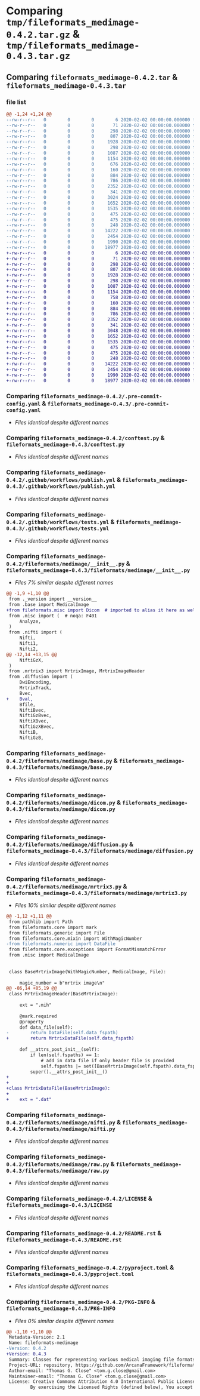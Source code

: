 # Comparing `tmp/fileformats_medimage-0.4.2.tar.gz` & `tmp/fileformats_medimage-0.4.3.tar.gz`

## Comparing `fileformats_medimage-0.4.2.tar` & `fileformats_medimage-0.4.3.tar`

### file list

```diff
@@ -1,24 +1,24 @@
--rw-r--r--   0        0        0        6 2020-02-02 00:00:00.000000 fileformats_medimage-0.4.2/.codespell-ignorewords
--rw-r--r--   0        0        0       71 2020-02-02 00:00:00.000000 fileformats_medimage-0.4.2/.coveragerc
--rw-r--r--   0        0        0      298 2020-02-02 00:00:00.000000 fileformats_medimage-0.4.2/.flake8
--rw-r--r--   0        0        0      807 2020-02-02 00:00:00.000000 fileformats_medimage-0.4.2/.pre-commit-config.yaml
--rw-r--r--   0        0        0     1928 2020-02-02 00:00:00.000000 fileformats_medimage-0.4.2/conftest.py
--rw-r--r--   0        0        0      298 2020-02-02 00:00:00.000000 fileformats_medimage-0.4.2/pytest.ini
--rw-r--r--   0        0        0     1087 2020-02-02 00:00:00.000000 fileformats_medimage-0.4.2/.github/workflows/publish.yml
--rw-r--r--   0        0        0     1154 2020-02-02 00:00:00.000000 fileformats_medimage-0.4.2/.github/workflows/tests.yml
--rw-r--r--   0        0        0      676 2020-02-02 00:00:00.000000 fileformats_medimage-0.4.2/fileformats/medimage/__init__.py
--rw-r--r--   0        0        0      160 2020-02-02 00:00:00.000000 fileformats_medimage-0.4.2/fileformats/medimage/_version.py
--rw-r--r--   0        0        0      884 2020-02-02 00:00:00.000000 fileformats_medimage-0.4.2/fileformats/medimage/base.py
--rw-r--r--   0        0        0      786 2020-02-02 00:00:00.000000 fileformats_medimage-0.4.2/fileformats/medimage/dicom.py
--rw-r--r--   0        0        0     2352 2020-02-02 00:00:00.000000 fileformats_medimage-0.4.2/fileformats/medimage/diffusion.py
--rw-r--r--   0        0        0      341 2020-02-02 00:00:00.000000 fileformats_medimage-0.4.2/fileformats/medimage/misc.py
--rw-r--r--   0        0        0     3024 2020-02-02 00:00:00.000000 fileformats_medimage-0.4.2/fileformats/medimage/mrtrix3.py
--rw-r--r--   0        0        0     1652 2020-02-02 00:00:00.000000 fileformats_medimage-0.4.2/fileformats/medimage/nifti.py
--rw-r--r--   0        0        0     1535 2020-02-02 00:00:00.000000 fileformats_medimage-0.4.2/fileformats/medimage/raw.py
--rw-r--r--   0        0        0      475 2020-02-02 00:00:00.000000 fileformats_medimage-0.4.2/fileformats/medimage/tests/test_dicom.py
--rw-r--r--   0        0        0      475 2020-02-02 00:00:00.000000 fileformats_medimage-0.4.2/fileformats/medimage/tests/test_nifti.py
--rw-r--r--   0        0        0      248 2020-02-02 00:00:00.000000 fileformats_medimage-0.4.2/.gitignore
--rw-r--r--   0        0        0    14222 2020-02-02 00:00:00.000000 fileformats_medimage-0.4.2/LICENSE
--rw-r--r--   0        0        0     2454 2020-02-02 00:00:00.000000 fileformats_medimage-0.4.2/README.rst
--rw-r--r--   0        0        0     1990 2020-02-02 00:00:00.000000 fileformats_medimage-0.4.2/pyproject.toml
--rw-r--r--   0        0        0    18977 2020-02-02 00:00:00.000000 fileformats_medimage-0.4.2/PKG-INFO
+-rw-r--r--   0        0        0        6 2020-02-02 00:00:00.000000 fileformats_medimage-0.4.3/.codespell-ignorewords
+-rw-r--r--   0        0        0       71 2020-02-02 00:00:00.000000 fileformats_medimage-0.4.3/.coveragerc
+-rw-r--r--   0        0        0      298 2020-02-02 00:00:00.000000 fileformats_medimage-0.4.3/.flake8
+-rw-r--r--   0        0        0      807 2020-02-02 00:00:00.000000 fileformats_medimage-0.4.3/.pre-commit-config.yaml
+-rw-r--r--   0        0        0     1928 2020-02-02 00:00:00.000000 fileformats_medimage-0.4.3/conftest.py
+-rw-r--r--   0        0        0      298 2020-02-02 00:00:00.000000 fileformats_medimage-0.4.3/pytest.ini
+-rw-r--r--   0        0        0     1087 2020-02-02 00:00:00.000000 fileformats_medimage-0.4.3/.github/workflows/publish.yml
+-rw-r--r--   0        0        0     1154 2020-02-02 00:00:00.000000 fileformats_medimage-0.4.3/.github/workflows/tests.yml
+-rw-r--r--   0        0        0      758 2020-02-02 00:00:00.000000 fileformats_medimage-0.4.3/fileformats/medimage/__init__.py
+-rw-r--r--   0        0        0      160 2020-02-02 00:00:00.000000 fileformats_medimage-0.4.3/fileformats/medimage/_version.py
+-rw-r--r--   0        0        0      884 2020-02-02 00:00:00.000000 fileformats_medimage-0.4.3/fileformats/medimage/base.py
+-rw-r--r--   0        0        0      786 2020-02-02 00:00:00.000000 fileformats_medimage-0.4.3/fileformats/medimage/dicom.py
+-rw-r--r--   0        0        0     2352 2020-02-02 00:00:00.000000 fileformats_medimage-0.4.3/fileformats/medimage/diffusion.py
+-rw-r--r--   0        0        0      341 2020-02-02 00:00:00.000000 fileformats_medimage-0.4.3/fileformats/medimage/misc.py
+-rw-r--r--   0        0        0     3048 2020-02-02 00:00:00.000000 fileformats_medimage-0.4.3/fileformats/medimage/mrtrix3.py
+-rw-r--r--   0        0        0     1652 2020-02-02 00:00:00.000000 fileformats_medimage-0.4.3/fileformats/medimage/nifti.py
+-rw-r--r--   0        0        0     1535 2020-02-02 00:00:00.000000 fileformats_medimage-0.4.3/fileformats/medimage/raw.py
+-rw-r--r--   0        0        0      475 2020-02-02 00:00:00.000000 fileformats_medimage-0.4.3/fileformats/medimage/tests/test_dicom.py
+-rw-r--r--   0        0        0      475 2020-02-02 00:00:00.000000 fileformats_medimage-0.4.3/fileformats/medimage/tests/test_nifti.py
+-rw-r--r--   0        0        0      248 2020-02-02 00:00:00.000000 fileformats_medimage-0.4.3/.gitignore
+-rw-r--r--   0        0        0    14222 2020-02-02 00:00:00.000000 fileformats_medimage-0.4.3/LICENSE
+-rw-r--r--   0        0        0     2454 2020-02-02 00:00:00.000000 fileformats_medimage-0.4.3/README.rst
+-rw-r--r--   0        0        0     1990 2020-02-02 00:00:00.000000 fileformats_medimage-0.4.3/pyproject.toml
+-rw-r--r--   0        0        0    18977 2020-02-02 00:00:00.000000 fileformats_medimage-0.4.3/PKG-INFO
```

### Comparing `fileformats_medimage-0.4.2/.pre-commit-config.yaml` & `fileformats_medimage-0.4.3/.pre-commit-config.yaml`

 * *Files identical despite different names*

### Comparing `fileformats_medimage-0.4.2/conftest.py` & `fileformats_medimage-0.4.3/conftest.py`

 * *Files identical despite different names*

### Comparing `fileformats_medimage-0.4.2/.github/workflows/publish.yml` & `fileformats_medimage-0.4.3/.github/workflows/publish.yml`

 * *Files identical despite different names*

### Comparing `fileformats_medimage-0.4.2/.github/workflows/tests.yml` & `fileformats_medimage-0.4.3/.github/workflows/tests.yml`

 * *Files identical despite different names*

### Comparing `fileformats_medimage-0.4.2/fileformats/medimage/__init__.py` & `fileformats_medimage-0.4.3/fileformats/medimage/__init__.py`

 * *Files 7% similar despite different names*

```diff
@@ -1,9 +1,10 @@
 from ._version import __version__
 from .base import MedicalImage
+from fileformats.misc import Dicom  # imported to alias it here as well
 from .misc import (  # noqa: F401
     Analyze,
 )
 from .nifti import (
     Nifti,
     Nifti1,
     Nifti2,
@@ -12,14 +13,15 @@
     NiftiGzX,
 )
 from .mrtrix3 import MrtrixImage, MrtrixImageHeader
 from .diffusion import (
     DwiEncoding,
     MrtrixTrack,
     Bvec,
+    Bval,
     Bfile,
     NiftiBvec,
     NiftiGzBvec,
     NiftiXBvec,
     NiftiGzXBvec,
     NiftiB,
     NiftiGzB,
```

### Comparing `fileformats_medimage-0.4.2/fileformats/medimage/base.py` & `fileformats_medimage-0.4.3/fileformats/medimage/base.py`

 * *Files identical despite different names*

### Comparing `fileformats_medimage-0.4.2/fileformats/medimage/dicom.py` & `fileformats_medimage-0.4.3/fileformats/medimage/dicom.py`

 * *Files identical despite different names*

### Comparing `fileformats_medimage-0.4.2/fileformats/medimage/diffusion.py` & `fileformats_medimage-0.4.3/fileformats/medimage/diffusion.py`

 * *Files identical despite different names*

### Comparing `fileformats_medimage-0.4.2/fileformats/medimage/mrtrix3.py` & `fileformats_medimage-0.4.3/fileformats/medimage/mrtrix3.py`

 * *Files 10% similar despite different names*

```diff
@@ -1,12 +1,11 @@
 from pathlib import Path
 from fileformats.core import mark
 from fileformats.generic import File
 from fileformats.core.mixin import WithMagicNumber
-from fileformats.numeric import DataFile
 from fileformats.core.exceptions import FormatMismatchError
 from .misc import MedicalImage
 
 
 class BaseMrtrixImage(WithMagicNumber, MedicalImage, File):
 
     magic_number = b"mrtrix image\n"
@@ -86,14 +85,19 @@
 class MrtrixImageHeader(BaseMrtrixImage):
 
     ext = ".mih"
 
     @mark.required
     @property
     def data_file(self):
-        return DataFile(self.data_fspath)
+        return MrtrixDataFile(self.data_fspath)
 
     def __attrs_post_init__(self):
         if len(self.fspaths) == 1:
             # add in data file if only header file is provided
             self.fspaths |= set([BaseMrtrixImage(self.fspath).data_fspath])
         super().__attrs_post_init__()
+
+
+class MrtrixDataFile(BaseMrtrixImage):
+
+    ext = ".dat"
```

### Comparing `fileformats_medimage-0.4.2/fileformats/medimage/nifti.py` & `fileformats_medimage-0.4.3/fileformats/medimage/nifti.py`

 * *Files identical despite different names*

### Comparing `fileformats_medimage-0.4.2/fileformats/medimage/raw.py` & `fileformats_medimage-0.4.3/fileformats/medimage/raw.py`

 * *Files identical despite different names*

### Comparing `fileformats_medimage-0.4.2/LICENSE` & `fileformats_medimage-0.4.3/LICENSE`

 * *Files identical despite different names*

### Comparing `fileformats_medimage-0.4.2/README.rst` & `fileformats_medimage-0.4.3/README.rst`

 * *Files identical despite different names*

### Comparing `fileformats_medimage-0.4.2/pyproject.toml` & `fileformats_medimage-0.4.3/pyproject.toml`

 * *Files identical despite different names*

### Comparing `fileformats_medimage-0.4.2/PKG-INFO` & `fileformats_medimage-0.4.3/PKG-INFO`

 * *Files 0% similar despite different names*

```diff
@@ -1,10 +1,10 @@
 Metadata-Version: 2.1
 Name: fileformats-medimage
-Version: 0.4.2
+Version: 0.4.3
 Summary: Classes for representing various medical imaging file formats in Python classes for use in type hinting in data workflows
 Project-URL: repository, https://github.com/ArcanaFramework/fileformats-medimage
 Author-email: "Thomas G. Close" <tom.g.close@gmail.com>
 Maintainer-email: "Thomas G. Close" <tom.g.close@gmail.com>
 License: Creative Commons Attribution 4.0 International Public License
         By exercising the Licensed Rights (defined below), You accept and agree to be bound by the terms and conditions of this Creative Commons Attribution 4.0 International Public License ("Public License"). To the extent this Public License may be interpreted as a contract, You are granted the Licensed Rights in consideration of Your acceptance of these terms and conditions, and the Licensor grants You such rights in consideration of benefits the Licensor receives from making the Licensed Material available under these terms and conditions.
```

